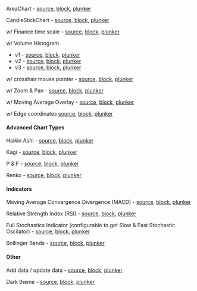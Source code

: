 
AreaChart - [source](https://gist.github.com/rrag/b9658ffa431f1ffb8d6b), [block](http://bl.ocks.org/rrag/b9658ffa431f1ffb8d6b), [plunker](http://plnkr.co/edit/gist:b9658ffa431f1ffb8d6b?p=preview)

CandleStickChart - [source](https://gist.github.com/rrag/b13b739458e65ff93f4a), [block](http://bl.ocks.org/rrag/b13b739458e65ff93f4a), [plunker](http://plnkr.co/edit/gist:b13b739458e65ff93f4a?p=preview)

w/ Finance time scale - [source](https://gist.github.com/rrag/1eac0cb78f27b31415ac), [block](http://bl.ocks.org/rrag/1eac0cb78f27b31415ac), [plunker](http://plnkr.co/edit/gist:1eac0cb78f27b31415ac?p=preview)

w/ Volume Histogram
- v1 - [source](https://gist.github.com/rrag/88cd65baa331d57caa83), [block](http://bl.ocks.org/rrag/88cd65baa331d57caa83), [plunker](http://plnkr.co/edit/gist:88cd65baa331d57caa83?p=preview)
- v2 - [source](https://gist.github.com/rrag/0a54ca33b05001f17f8f), [block](http://bl.ocks.org/rrag/0a54ca33b05001f17f8f), [plunker](http://plnkr.co/edit/gist:0a54ca33b05001f17f8f?p=preview)
- v3 - [source](https://gist.github.com/rrag/2dc9dd83567cd41c830a), [block](http://bl.ocks.org/rrag/2dc9dd83567cd41c830a), [plunker](http://plnkr.co/edit/gist:2dc9dd83567cd41c830a?p=preview)

w/ crosshair mouse pointer - [source](https://gist.github.com/rrag/261fa4bc7b67536eb789), [block](http://bl.ocks.org/rrag/261fa4bc7b67536eb789), [plunker](http://plnkr.co/edit/gist:261fa4bc7b67536eb789?p=preview)

w/ Zoom & Pan - [source](https://gist.github.com/rrag/a8465abe0061df1b7976), [block](http://bl.ocks.org/rrag/a8465abe0061df1b7976), [plunker](http://plnkr.co/edit/gist:a8465abe0061df1b7976?p=preview)

w/ Moving Average Overlay - [source](https://gist.github.com/rrag/a27298bb7ae613d48ba2), [block](http://bl.ocks.org/rrag/a27298bb7ae613d48ba2), [plunker](http://plnkr.co/edit/gist:a27298bb7ae613d48ba2?p=preview)

w/ Edge coordinates [source](https://gist.github.com/rrag/70ea3fe28ad35bf3ed4c), [block](http://bl.ocks.org/rrag/70ea3fe28ad35bf3ed4c), [plunker](http://plnkr.co/edit/gist:70ea3fe28ad35bf3ed4c?p=preview)

#### Advanced Chart Types
Haikin Ashi - [source](https://gist.github.com/rrag/51379c24e9751d46dcea), [block](http://bl.ocks.org/rrag/51379c24e9751d46dcea), [plunker](http://plnkr.co/edit/gist:51379c24e9751d46dcea?p=preview)

Kagi - [source](https://gist.github.com/rrag/d1e5b75ac12f754bb21d), [block](http://bl.ocks.org/rrag/d1e5b75ac12f754bb21d), [plunker](http://plnkr.co/edit/gist:d1e5b75ac12f754bb21d?p=preview)

P & F - [source](https://gist.github.com/rrag/d43ef867bead0f1de663), [block](http://bl.ocks.org/rrag/d43ef867bead0f1de663), [plunker](http://plnkr.co/edit/gist:d43ef867bead0f1de663?p=preview)

Renko - [source](https://gist.github.com/rrag/df51fa445c26e123beb9), [block](http://bl.ocks.org/rrag/df51fa445c26e123beb9), [plunker](http://plnkr.co/edit/gist:df51fa445c26e123beb9?p=preview)

#### Indicators

Moving Average Convergence Divergence (MACD) - [source](https://gist.github.com/rrag/109a2b8021689e1ffc79), [block](http://bl.ocks.org/rrag/109a2b8021689e1ffc79), [plunker](http://plnkr.co/edit/gist:109a2b8021689e1ffc79?p=preview)

Relative Strength Index (RSI) - [source](https://gist.github.com/rrag/78817a1ccf0a450eed0c), [block](http://bl.ocks.org/rrag/78817a1ccf0a450eed0c), [plunker](http://plnkr.co/edit/gist:78817a1ccf0a450eed0c?p=preview)

Full Stochastics Indicator (configurable to get Slow & Fast Stochastic Oscilator) - [source](https://gist.github.com/rrag/3957c24595cc025eb3ef), [block](http://bl.ocks.org/rrag/3957c24595cc025eb3ef), [plunker](http://plnkr.co/edit/gist:3957c24595cc025eb3ef?p=preview)

Bollinger Bands - [source](https://gist.github.com/rrag/b993d5fcc5c09dd66a6e), [block](http://bl.ocks.org/rrag/b993d5fcc5c09dd66a6e), [plunker](http://plnkr.co/edit/gist:b993d5fcc5c09dd66a6e?p=preview)


#### Other

Add data / update data - [source](https://gist.github.com/rrag/555ea9d11c621a895171), [block](http://bl.ocks.org/rrag/555ea9d11c621a895171), [plunker](http://plnkr.co/edit/gist:555ea9d11c621a895171?p=preview)

Dark theme - [source](https://gist.github.com/rrag/23dd469fe32d7fc1977c), [block](http://bl.ocks.org/rrag/23dd469fe32d7fc1977c), [plunker](http://plnkr.co/edit/gist:23dd469fe32d7fc1977c?p=preview)